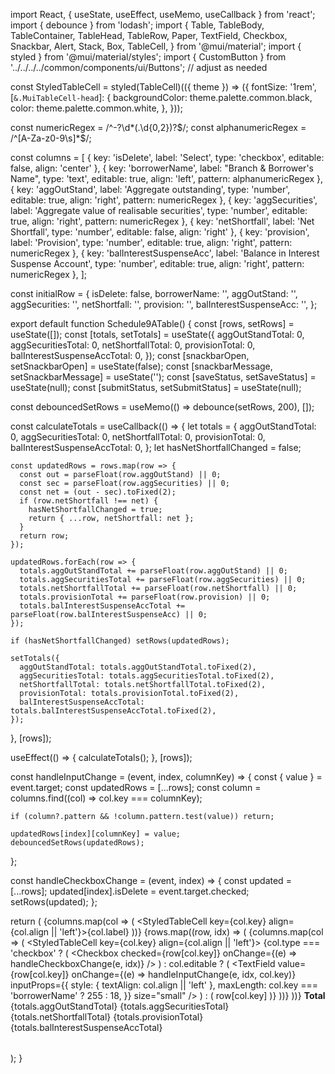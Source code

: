 import React, { useState, useEffect, useMemo, useCallback } from 'react';
import { debounce } from 'lodash';
import {
  Table,
  TableBody,
  TableContainer,
  TableHead,
  TableRow,
  Paper,
  TextField,
  Checkbox,
  Snackbar,
  Alert,
  Stack,
  Box,
  TableCell,
} from '@mui/material';
import { styled } from '@mui/material/styles';
import { CustomButton } from '../../../../common/components/ui/Buttons'; // adjust as needed

const StyledTableCell = styled(TableCell)(({ theme }) => ({
  fontSize: '1rem',
  [`&.MuiTableCell-head`]: {
    backgroundColor: theme.palette.common.black,
    color: theme.palette.common.white,
  },
}));

const numericRegex = /^-?\d*(\.\d{0,2})?$/;
const alphanumericRegex = /^[A-Za-z0-9\s]*$/;

const columns = [
  { key: 'isDelete', label: 'Select', type: 'checkbox', editable: false, align: 'center' },
  { key: 'borrowerName', label: "Branch & Borrower's Name", type: 'text', editable: true, align: 'left', pattern: alphanumericRegex },
  { key: 'aggOutStand', label: 'Aggregate outstanding', type: 'number', editable: true, align: 'right', pattern: numericRegex },
  { key: 'aggSecurities', label: 'Aggregate value of realisable securities', type: 'number', editable: true, align: 'right', pattern: numericRegex },
  { key: 'netShortfall', label: 'Net Shortfall', type: 'number', editable: false, align: 'right' },
  { key: 'provision', label: 'Provision', type: 'number', editable: true, align: 'right', pattern: numericRegex },
  { key: 'balInterestSuspenseAcc', label: 'Balance in Interest Suspense Account', type: 'number', editable: true, align: 'right', pattern: numericRegex },
];

const initialRow = {
  isDelete: false,
  borrowerName: '',
  aggOutStand: '',
  aggSecurities: '',
  netShortfall: '',
  provision: '',
  balInterestSuspenseAcc: '',
};

export default function Schedule9ATable() {
  const [rows, setRows] = useState([]);
  const [totals, setTotals] = useState({
    aggOutStandTotal: 0,
    aggSecuritiesTotal: 0,
    netShortfallTotal: 0,
    provisionTotal: 0,
    balInterestSuspenseAccTotal: 0,
  });
  const [snackbarOpen, setSnackbarOpen] = useState(false);
  const [snackbarMessage, setSnackbarMessage] = useState('');
  const [saveStatus, setSaveStatus] = useState(null);
  const [submitStatus, setSubmitStatus] = useState(null);

  const debouncedSetRows = useMemo(() => debounce(setRows, 200), []);

  const calculateTotals = useCallback(() => {
    let totals = {
      aggOutStandTotal: 0,
      aggSecuritiesTotal: 0,
      netShortfallTotal: 0,
      provisionTotal: 0,
      balInterestSuspenseAccTotal: 0,
    };
    let hasNetShortfallChanged = false;

    const updatedRows = rows.map(row => {
      const out = parseFloat(row.aggOutStand) || 0;
      const sec = parseFloat(row.aggSecurities) || 0;
      const net = (out - sec).toFixed(2);
      if (row.netShortfall !== net) {
        hasNetShortfallChanged = true;
        return { ...row, netShortfall: net };
      }
      return row;
    });

    updatedRows.forEach(row => {
      totals.aggOutStandTotal += parseFloat(row.aggOutStand) || 0;
      totals.aggSecuritiesTotal += parseFloat(row.aggSecurities) || 0;
      totals.netShortfallTotal += parseFloat(row.netShortfall) || 0;
      totals.provisionTotal += parseFloat(row.provision) || 0;
      totals.balInterestSuspenseAccTotal += parseFloat(row.balInterestSuspenseAcc) || 0;
    });

    if (hasNetShortfallChanged) setRows(updatedRows);

    setTotals({
      aggOutStandTotal: totals.aggOutStandTotal.toFixed(2),
      aggSecuritiesTotal: totals.aggSecuritiesTotal.toFixed(2),
      netShortfallTotal: totals.netShortfallTotal.toFixed(2),
      provisionTotal: totals.provisionTotal.toFixed(2),
      balInterestSuspenseAccTotal: totals.balInterestSuspenseAccTotal.toFixed(2),
    });
  }, [rows]);

  useEffect(() => {
    calculateTotals();
  }, [rows]);

  const handleInputChange = (event, index, columnKey) => {
    const { value } = event.target;
    const updatedRows = [...rows];
    const column = columns.find((col) => col.key === columnKey);

    if (column?.pattern && !column.pattern.test(value)) return;

    updatedRows[index][columnKey] = value;
    debouncedSetRows(updatedRows);
  };

  const handleCheckboxChange = (event, index) => {
    const updated = [...rows];
    updated[index].isDelete = event.target.checked;
    setRows(updated);
  };

  return (
    <Box>
      <TableContainer component={Paper}>
        <Table>
          <TableHead>
            <TableRow>
              {columns.map(col => (
                <StyledTableCell key={col.key} align={col.align || 'left'}>{col.label}</StyledTableCell>
              ))}
            </TableRow>
          </TableHead>
          <TableBody>
            {rows.map((row, idx) => (
              <TableRow key={idx}>
                {columns.map(col => (
                  <StyledTableCell key={col.key} align={col.align || 'left'}>
                    {col.type === 'checkbox' ? (
                      <Checkbox checked={row[col.key]} onChange={(e) => handleCheckboxChange(e, idx)} />
                    ) : col.editable ? (
                      <TextField
                        value={row[col.key]}
                        onChange={(e) => handleInputChange(e, idx, col.key)}
                        inputProps={{
                          style: { textAlign: col.align || 'left' },
                          maxLength: col.key === 'borrowerName' ? 255 : 18,
                        }}
                        size="small"
                      />
                    ) : (
                      row[col.key]
                    )}
                  </StyledTableCell>
                ))}
              </TableRow>
            ))}
            <TableRow>
              <StyledTableCell colSpan={2}><b>Total</b></StyledTableCell>
              <StyledTableCell align="right">{totals.aggOutStandTotal}</StyledTableCell>
              <StyledTableCell align="right">{totals.aggSecuritiesTotal}</StyledTableCell>
              <StyledTableCell align="right">{totals.netShortfallTotal}</StyledTableCell>
              <StyledTableCell align="right">{totals.provisionTotal}</StyledTableCell>
              <StyledTableCell align="right">{totals.balInterestSuspenseAccTotal}</StyledTableCell>
            </TableRow>
          </TableBody>
        </Table>
      </TableContainer>
    </Box>
  );
}